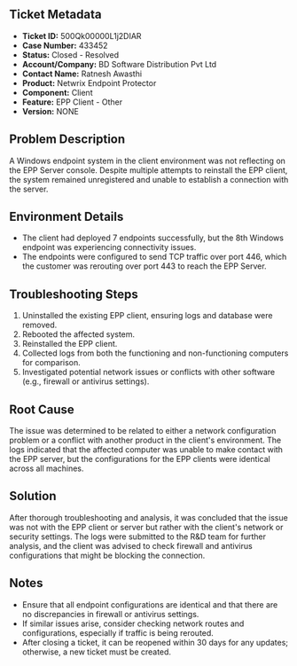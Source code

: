 ## Ticket Metadata
- **Ticket ID:** 500Qk00000L1j2DIAR
- **Case Number:** 433452
- **Status:** Closed - Resolved
- **Account/Company:** BD Software Distribution Pvt Ltd
- **Contact Name:** Ratnesh Awasthi
- **Product:** Netwrix Endpoint Protector
- **Component:** Client
- **Feature:** EPP Client - Other
- **Version:** NONE

## Problem Description
A Windows endpoint system in the client environment was not reflecting on the EPP Server console. Despite multiple attempts to reinstall the EPP client, the system remained unregistered and unable to establish a connection with the server.

## Environment Details
- The client had deployed 7 endpoints successfully, but the 8th Windows endpoint was experiencing connectivity issues.
- The endpoints were configured to send TCP traffic over port 446, which the customer was rerouting over port 443 to reach the EPP Server.

## Troubleshooting Steps
1. Uninstalled the existing EPP client, ensuring logs and database were removed.
2. Rebooted the affected system.
3. Reinstalled the EPP client.
4. Collected logs from both the functioning and non-functioning computers for comparison.
5. Investigated potential network issues or conflicts with other software (e.g., firewall or antivirus settings).

## Root Cause
The issue was determined to be related to either a network configuration problem or a conflict with another product in the client's environment. The logs indicated that the affected computer was unable to make contact with the EPP server, but the configurations for the EPP clients were identical across all machines.

## Solution
After thorough troubleshooting and analysis, it was concluded that the issue was not with the EPP client or server but rather with the client's network or security settings. The logs were submitted to the R&D team for further analysis, and the client was advised to check firewall and antivirus configurations that might be blocking the connection.

## Notes
- Ensure that all endpoint configurations are identical and that there are no discrepancies in firewall or antivirus settings.
- If similar issues arise, consider checking network routes and configurations, especially if traffic is being rerouted.
- After closing a ticket, it can be reopened within 30 days for any updates; otherwise, a new ticket must be created.